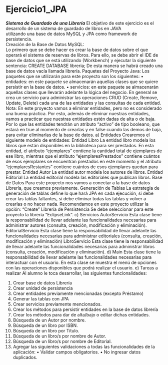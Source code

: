 # Ejercicio1_JPA

***Sistema de Guardado de una Librería***
El objetivo de este ejercicio es el desarrollo de un sistema de guardado de libros en JAVA<br>
utilizando una base de datos MySQL y JPA como framework de persistencia.<br>
Creación de la Base de Datos MySQL:<br>
Lo primero que se debe hacer es crear la base de datos sobre el que operará el sistema de
reservas de libros. Para ello, se debe abrir el IDE de base de datos que se está utilizando
(Workbench) y ejecutar la siguiente sentencia:
CREATE DATABASE libreria;
De esta manera se habrá creado una base de datos vacía llamada librería.
Paquetes del Proyecto Java:
Los paquetes que se utilizarán para este proyecto son los siguientes:
• entidades: en este paquete se almacenarán aquellas clases que se quiere persistir en la
base de datos.
• servicios: en este paquete se almacenarán aquellas clases que llevarán adelante la lógica
del negocio. En general se crea un servicio para administrar las operaciones CRUD
(Create, Remove, Update, Delete) cada una de las entidades y las consultas de cada
entidad.
Nota: En este proyecto vamos a eliminar entidades, pero no es considerado una buena
práctica. Por esto, además de eliminar nuestras entidades, vamos a practicar que nuestras
entidades estén dadas de alta o de baja. Por lo que las entidades tendrán un atributo “activo”
de tipo booleano, que estará en true al momento de crearlas y en false cuando las demos de
baja, para evitar eliminarlas de la base de datos.
a) Entidades
Crearemos el siguiente modelo de entidades:
Entidad Libro
La entidad libro modela los libros que están disponibles en la biblioteca para ser prestados. En
esta entidad, el atributo “ejemplares” contiene la cantidad total de ejemplares de ese libro,
mientras que el atributo “ejemplaresPrestados” contiene cuántos de esos ejemplares se
encuentran prestados en este momento y el atributo “ejemplaresRestantes” contiene cuántos
de esos ejemplares quedan para prestar.
Entidad Autor
La entidad autor modela los autores de libros.
Entidad Editorial
La entidad editorial modela las editoriales que publican libros.
Base de Datos
Para este proyecto nos vamos a conectar a la base de datos Librería, que creamos
previamente.
Generación de Tablas
La estrategia de generación de tablas define lo que hará JPA en cada ejecución, si debe crear
las tablas faltantes, si debe eliminar todas las tablas y volver a crearlas o no hacer nada.
Recomendamos en este proyecto utilizar la opción: “Create”
Librería de Persistencia
Se debe seleccionar para este proyecto la librería “EclipseLink”.
c) Servicios
AutorServicio
Esta clase tiene la responsabilidad de llevar adelante las funcionalidades necesarias para
administrar autores (consulta, creación, modificación y eliminación).
EditorialServicio
Esta clase tiene la responsabilidad de llevar adelante las funcionalidades necesarias para
administrar editoriales (consulta, creación, modificación y eliminación)
LibroServicio
Esta clase tiene la responsabilidad de llevar adelante las funcionalidades necesarias para
administrar libros (consulta, creación, modificación y eliminación).
d) Main
Esta clase tiene la responsabilidad de llevar adelante las funcionalidades necesarias para
interactuar con el usuario. En esta clase se muestra el menú de opciones con las operaciones
disponibles que podrá realizar el usuario.
e) Tareas a realizar
Al alumno le toca desarrollar, las siguientes funcionalidades:
1) Crear base de datos Librería
2) Crear unidad de persistencia
3) Crear entidades previamente mencionadas (excepto Préstamo)
4) Generar las tablas con JPA
5) Crear servicios previamente mencionados.
6) Crear los métodos para persistir entidades en la base de datos librería
7) Crear los métodos para dar de alta/bajo o editar dichas entidades.
8) Búsqueda de un Autor por nombre.
9) Búsqueda de un libro por ISBN.
10) Búsqueda de un libro por Título.
11) Búsqueda de un libro/s por nombre de Autor.
12) Búsqueda de un libro/s por nombre de Editorial.
13) Agregar las siguientes validaciones a todas las funcionalidades de la aplicación:
• Validar campos obligatorios.
• No ingresar datos duplicados.
